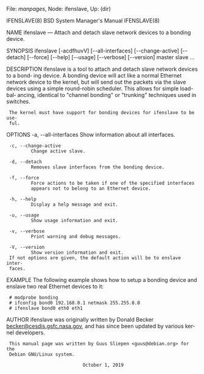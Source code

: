 File: *manpages*,  Node: ifenslave,  Up: (dir)

IFENSLAVE(8)              BSD System Manager's Manual             IFENSLAVE(8)

NAME
     ifenslave — Attach and detach slave network devices to a bonding device.

SYNOPSIS
     ifenslave [-acdfhuvV] [--all-interfaces] [--change-active] [--detach]
               [--force] [--help] [--usage] [--verbose] [--version] master
               slave ...

DESCRIPTION
     ifenslave is a tool to attach and detach slave network devices to a bond‐
     ing device.  A bonding device will act like a normal Ethernet network
     device to the kernel, but will send out the packets via the slave devices
     using a simple round-robin scheduler.  This allows for simple load-bal‐
     ancing, identical to "channel bonding" or "trunking" techniques used in
     switches.

     The kernel must have support for bonding devices for ifenslave to be use‐
     ful.

OPTIONS
     -a, --all-interfaces
             Show information about all interfaces.

     -c, --change-active
             Change active slave.

     -d, --detach
             Removes slave interfaces from the bonding device.

     -f, --force
             Force actions to be taken if one of the specified interfaces
             appears not to belong to an Ethernet device.

     -h, --help
             Display a help message and exit.

     -u, --usage
             Show usage information and exit.

     -v, --verbose
             Print warning and debug messages.

     -V, --version
             Show version information and exit.
     If not options are given, the default action will be to enslave inter‐
     faces.

EXAMPLE
     The following example shows how to setup a bonding device and enslave two
     real Ethernet devices to it:

     # modprobe bonding
     # ifconfig bond0 192.168.0.1 netmask 255.255.0.0
     # ifenslave bond0 eth0 eth1

AUTHOR
     ifenslave was originally written by Donald Becker
     <becker@cesdis.gsfc.nasa.gov>, and has since been updated by various ker‐
     nel developers.

     This manual page was written by Guus Sliepen <guus@debian.org> for the
     Debian GNU/Linux system.

                                October 1, 2019
